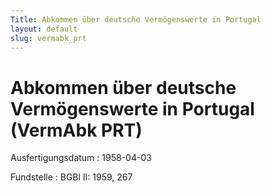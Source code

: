 ```yaml
---
Title: Abkommen über deutsche Vermögenswerte in Portugal
layout: default
slug: vermabk_prt
---
```


# Abkommen über deutsche Vermögenswerte in Portugal (VermAbk PRT)

Ausfertigungsdatum
:   1958-04-03

Fundstelle
:   BGBl II: 1959, 267

